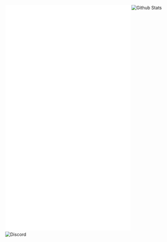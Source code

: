 <img src="/github-metrics.svg" alt="Metrics" width="400"> <img src="https://github-readme-stats.vercel.app/api?username=horanmustaplot&show_icons=true&theme=transparent" alt="Github Stats" style="vertical-align:top"> <img src="https://lanyard.cnrad.dev/api/1133976190709940345?idleMessage=Code%20is%20poetry;%20open%20source%20is%20the%20art%20of%20sharing%20it." alt="Discord" style="vertical-align:top">
